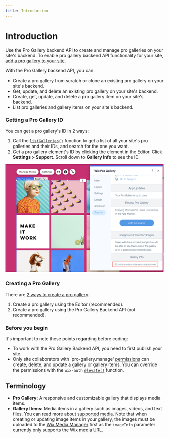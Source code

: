 ```yaml
---
title: Introduction
---
```


# Introduction

Use the Pro Gallery backend API to create and manage pro galleries on your site's backend. To enable pro gallery backend API functionality for your site, [add a pro gallery to your site](https://support.wix.com/en/article/wix-pro-gallery-adding-and-setting-up-your-gallery). 


With the Pro Gallery backend API, you can:

* Create a pro gallery from scratch or clone an existing pro gallery on your site's backend.
* Get, update, and delete an existing pro gallery on your site's backend.
* Create, get, update, and delete a pro gallery item on your site's backend. 
* List pro galleries and gallery items on your site's backend. 

### Getting a Pro Gallery ID

You can get a pro gallery's ID in 2 ways:

1. Call the [`listGalleries()`](#listGalleries) function to get a list of all your site's pro galleries and their IDs, and search for the one you want. 
2. Get a pro gallery element's ID by clicking the element in the Editor. Click **Settings > Support**. Scroll down to **Gallery Info** to see the ID. 

![GalleryID](get-id.png)

### Creating a Pro Gallery
There are [2 ways to create a pro gallery](#scenarios):
1. Create a pro gallery using the Editor (recommended).
2. Create a pro gallery using the Pro Gallery Backend API (not recommended). 

### Before you begin
It's important to note these points regarding before coding:

* To work with the Pro Gallery Backend API, you need to first publish your site. 
* Only site collaborators with 'pro-gallery.manage' [permissions](https://support.wix.com/en/article/roles-permissions-accessing-roles-permissions) can create, delete, and update a gallery or gallery items. You can override the permissions with the `wix-auth` [`elevate()`](https://www.wix.com/velo/reference/wix-auth/elevate) function.

## Terminology

+ **Pro Gallery:** A responsive and customizable gallery that displays media items.
+ **Gallery Items:** Media items in a gallery such as images, videos, and text files. You can read more about [supported media](https://support.wix.com/en/article/wix-pro-gallery-adding-media-to-the-gallery). Note that when creating or updating image items in your gallery, the images must be uploaded to the [Wix Media Manager](https://support.wix.com/en/article/wix-media-uploading-media-to-the-media-manager) first as the `imageInfo` parameter currently only supports the Wix media URL.



